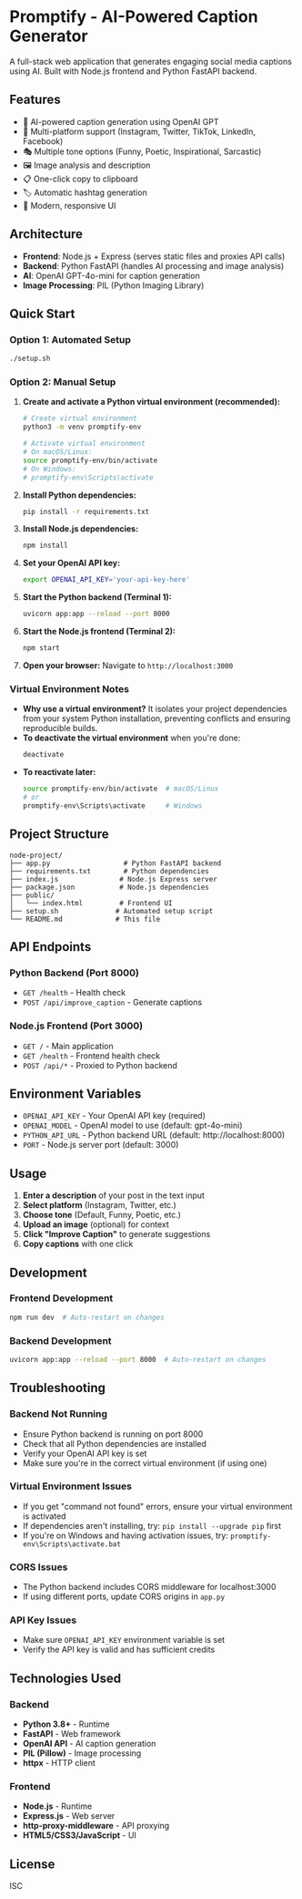 # Promptify - AI-Powered Caption Generator

A full-stack web application that generates engaging social media captions using AI. Built with Node.js frontend and Python FastAPI backend.

## Features

- 🤖 AI-powered caption generation using OpenAI GPT
- 📱 Multi-platform support (Instagram, Twitter, TikTok, LinkedIn, Facebook)
- 🎭 Multiple tone options (Funny, Poetic, Inspirational, Sarcastic)
- 🖼️ Image analysis and description
- 📋 One-click copy to clipboard
- 🏷️ Automatic hashtag generation
- 🎨 Modern, responsive UI

## Architecture

- **Frontend**: Node.js + Express (serves static files and proxies API calls)
- **Backend**: Python FastAPI (handles AI processing and image analysis)
- **AI**: OpenAI GPT-4o-mini for caption generation
- **Image Processing**: PIL (Python Imaging Library)

## Quick Start

### Option 1: Automated Setup
```bash
./setup.sh
```

### Option 2: Manual Setup

1. **Create and activate a Python virtual environment (recommended):**
   ```bash
   # Create virtual environment
   python3 -m venv promptify-env
   
   # Activate virtual environment
   # On macOS/Linux:
   source promptify-env/bin/activate
   # On Windows:
   # promptify-env\Scripts\activate
   ```

2. **Install Python dependencies:**
   ```bash
   pip install -r requirements.txt
   ```

3. **Install Node.js dependencies:**
   ```bash
   npm install
   ```

4. **Set your OpenAI API key:**
   ```bash
   export OPENAI_API_KEY='your-api-key-here'
   ```

5. **Start the Python backend (Terminal 1):**
   ```bash
   uvicorn app:app --reload --port 8000
   ```

6. **Start the Node.js frontend (Terminal 2):**
   ```bash
   npm start
   ```

7. **Open your browser:**
   Navigate to `http://localhost:3000`

### Virtual Environment Notes

- **Why use a virtual environment?** It isolates your project dependencies from your system Python installation, preventing conflicts and ensuring reproducible builds.
- **To deactivate the virtual environment** when you're done:
  ```bash
  deactivate
  ```
- **To reactivate later:**
  ```bash
  source promptify-env/bin/activate  # macOS/Linux
  # or
  promptify-env\Scripts\activate     # Windows
  ```

## Project Structure

```
node-project/
├── app.py                  # Python FastAPI backend
├── requirements.txt        # Python dependencies
├── index.js               # Node.js Express server
├── package.json           # Node.js dependencies
├── public/
│   └── index.html         # Frontend UI
├── setup.sh              # Automated setup script
└── README.md             # This file
```

## API Endpoints

### Python Backend (Port 8000)
- `GET /health` - Health check
- `POST /api/improve_caption` - Generate captions

### Node.js Frontend (Port 3000)
- `GET /` - Main application
- `GET /health` - Frontend health check
- `POST /api/*` - Proxied to Python backend

## Environment Variables

- `OPENAI_API_KEY` - Your OpenAI API key (required)
- `OPENAI_MODEL` - OpenAI model to use (default: gpt-4o-mini)
- `PYTHON_API_URL` - Python backend URL (default: http://localhost:8000)
- `PORT` - Node.js server port (default: 3000)

## Usage

1. **Enter a description** of your post in the text input
2. **Select platform** (Instagram, Twitter, etc.)
3. **Choose tone** (Default, Funny, Poetic, etc.)
4. **Upload an image** (optional) for context
5. **Click "Improve Caption"** to generate suggestions
6. **Copy captions** with one click

## Development

### Frontend Development
```bash
npm run dev  # Auto-restart on changes
```

### Backend Development
```bash
uvicorn app:app --reload --port 8000  # Auto-restart on changes
```

## Troubleshooting

### Backend Not Running
- Ensure Python backend is running on port 8000
- Check that all Python dependencies are installed
- Verify your OpenAI API key is set
- Make sure you're in the correct virtual environment (if using one)

### Virtual Environment Issues
- If you get "command not found" errors, ensure your virtual environment is activated
- If dependencies aren't installing, try: `pip install --upgrade pip` first
- If you're on Windows and having activation issues, try: `promptify-env\Scripts\activate.bat`

### CORS Issues
- The Python backend includes CORS middleware for localhost:3000
- If using different ports, update CORS origins in `app.py`

### API Key Issues
- Make sure `OPENAI_API_KEY` environment variable is set
- Verify the API key is valid and has sufficient credits

## Technologies Used

### Backend
- **Python 3.8+** - Runtime
- **FastAPI** - Web framework
- **OpenAI API** - AI caption generation
- **PIL (Pillow)** - Image processing
- **httpx** - HTTP client

### Frontend
- **Node.js** - Runtime
- **Express.js** - Web server
- **http-proxy-middleware** - API proxying
- **HTML5/CSS3/JavaScript** - UI

## License

ISC

